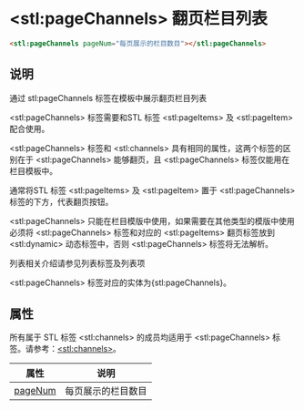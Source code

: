 ﻿# &lt;stl:pageChannels&gt; 翻页栏目列表

```html
<stl:pageChannels pageNum="每页展示的栏目数目"></stl:pageChannels>
```

## 说明

通过 stl:pageChannels 标签在模板中展示翻页栏目列表

&lt;stl:pageChannels&gt; 标签需要和STL 标签 &lt;stl:pageItems&gt; 及 &lt;stl:pageItem&gt; 配合使用。

&lt;stl:pageChannels&gt; 标签和 &lt;stl:channels&gt; 具有相同的属性，这两个标签的区别在于 &lt;stl:pageChannels&gt; 能够翻页，且 &lt;stl:pageChannels&gt; 标签仅能用在栏目模板中。

通常将STL 标签 &lt;stl:pageItems&gt; 及 &lt;stl:pageItem&gt; 置于 &lt;stl:pageChannels&gt; 标签的下方，代表翻页按钮。

&lt;stl:pageChannels&gt; 只能在栏目模版中使用，如果需要在其他类型的模版中使用必须将 &lt;stl:pageChannels&gt; 标签和对应的 &lt;stl:pageItems&gt; 翻页标签放到&lt;stl:dynamic&gt; 动态标签中，否则 &lt;stl:pageChannels&gt; 标签将无法解析。

列表相关介绍请参见列表标签及列表项

&lt;stl:pageChannels&gt; 标签对应的实体为{stl:pageChannels}。

## 属性

所有属于 STL 标签 &lt;stl:channels&gt; 的成员均适用于 &lt;stl:pageChannels&gt; 标签。请参考：[&lt;stl:channels&gt;](channels/)。

| 属性                                          | 说明               |
| --------------------------------------------- | ------------------ |
| [pageNum](pageChannels/attributes?id=pageNum) | 每页展示的栏目数目 |
